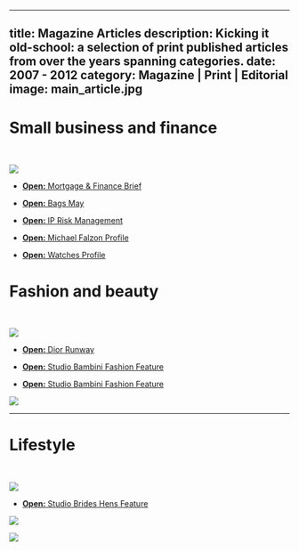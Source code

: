 ----
title: Magazine Articles
description: Kicking it old-school: a selection of print published articles from over the years spanning categories.
date: 2007 - 2012
category: Magazine | Print | Editorial
image: main_article.jpg
----

# Small business and finance

<br/>

![](/images/Education_1.jpg)

* <a href='/images/article.pdf' target=_blank><b>Open:</b> Mortgage & Finance Brief</a>

* <a href='/images/BagsMay08.pdf' target=_blank><b>Open:</b> Bags May</a>

* <a href='images/IP_GYB.pdf' target=_blank><b>Open:</b> IP Risk Management</a>

* <a href='/images/Falzon_Profile_MBF.pdf' target=_blank><b>Open:</b> Michael Falzon Profile</a>

* <a href='/images/WatchesAug08.pdf' target=_blank><b>Open:</b> Watches Profile</a>

# Fashion and beauty

<br/>

![](/images/StudioBrides_SerumReview_AW12.jpg)

* <a href='/images/Runways_LR.pdf' target=_blank><b>Open:</b> Dior Runway</a>

* <a href='/images/StudioBambini_FashionFeature_SS12.pdf' target=_blank><b>Open:</b> Studio Bambini Fashion Feature</a>

* <a href='/images/StudioBambini_FashionFeature_SS12.pdf' target=_blank><b>Open:</b> Studio Bambini Fashion Feature</a>

![](/images/Avon_beauty.jpg)

***

# Lifestyle

<br/>

![](/images/p1.StudioBrides_AppFeature_SS13.jpg)

* <a href='/images/StudioBrides_HensFeature_AW12.pdf' target=_blank><b>Open:</b> Studio Brides Hens Feature</a>

![](/images/p2.StudioBrides_AppFeature_SS13.jpg)

![](/images/p3.StudioBrides_AppFeature_SS13.jpg)